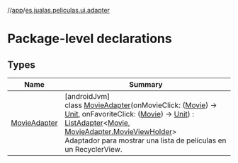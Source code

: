 //[app](../../index.md)/[es.jualas.peliculas.ui.adapter](index.md)

# Package-level declarations

## Types

| Name | Summary |
|---|---|
| [MovieAdapter](-movie-adapter/index.md) | [androidJvm]<br>class [MovieAdapter](-movie-adapter/index.md)(onMovieClick: ([Movie](../es.jualas.peliculas.data.model/-movie/index.md)) -&gt; [Unit](https://kotlinlang.org/api/latest/jvm/stdlib/kotlin-stdlib/kotlin/-unit/index.html), onFavoriteClick: ([Movie](../es.jualas.peliculas.data.model/-movie/index.md)) -&gt; [Unit](https://kotlinlang.org/api/latest/jvm/stdlib/kotlin-stdlib/kotlin/-unit/index.html)) : [ListAdapter](https://developer.android.com/reference/kotlin/androidx/recyclerview/widget/ListAdapter.html)&lt;[Movie](../es.jualas.peliculas.data.model/-movie/index.md), [MovieAdapter.MovieViewHolder](-movie-adapter/-movie-view-holder/index.md)&gt; <br>Adaptador para mostrar una lista de películas en un RecyclerView. |
